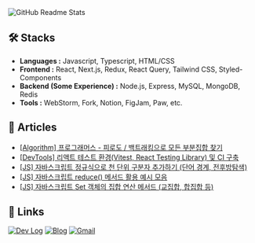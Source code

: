 <picture>
  <source
    srcset="https://github-readme-stats.vercel.app/api?username=romantech&hide=contribs&show_icons=true&theme=dark"
    media="(prefers-color-scheme: dark)"
  />
  <source
    srcset="https://github-readme-stats.vercel.app/api?username=romantech&hide=contribs&show_icons=true&theme=graywhite"
    media="(prefers-color-scheme: light), (prefers-color-scheme: no-preference)"
  />
  <img src="https://github-readme-stats.vercel.app/api?username=romantech&hide=contribs&show_icons=true&theme=graywhite" alt="GitHub Readme Stats" />
</picture>

## 🛠 Stacks

- **Languages :** Javascript, Typescript, HTML/CSS
- **Frontend :** React, Next.js, Redux, React Query, Tailwind CSS, Styled-Components
- **Backend (Some Experience) :** Node.js, Express, MySQL, MongoDB, Redis
- **Tools :** WebStorm, Fork, Notion, FigJam, Paw, etc.

## 📝 Articles
- [[Algorithm] 프로그래머스 - 피로도 / 백트래킹으로 모든 부분집합 찾기](https://romantech.net/1292)
- [[DevTools] 리액트 테스트 환경(Vitest, React Testing Library) 및 CI 구축](https://romantech.net/1291)
- [[JS] 자바스크립트 정규식으로 천 단위 구분자 추가하기 (단어 경계, 전후방탐색)](https://romantech.net/1290)
- [[JS] 자바스크립트 reduce() 메서드 활용 예시 모음](https://romantech.net/1289)
- [[JS] 자바스크립트 Set 객체의 집합 연산 메서드 (교집합, 합집합 등)](https://romantech.net/1288)

## 🔗 Links

[![Dev Log](https://img.shields.io/badge/Dev%20Log-lightgray?style=for-the-badge&logo=notion&logoColor=white)](https://bit.ly/3FaJKEF)
[![Blog](https://img.shields.io/badge/Blog-yellow?style=for-the-badge&logo=rss&logoColor=white)](https://romantech.net)
[![Gmail](https://img.shields.io/badge/Mail-D14836?style=for-the-badge&logo=gmail&logoColor=white)](mailto:johan@romantech.net)
